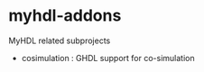 myhdl-addons
============

MyHDL related subprojects

* cosimulation : GHDL support for co-simulation